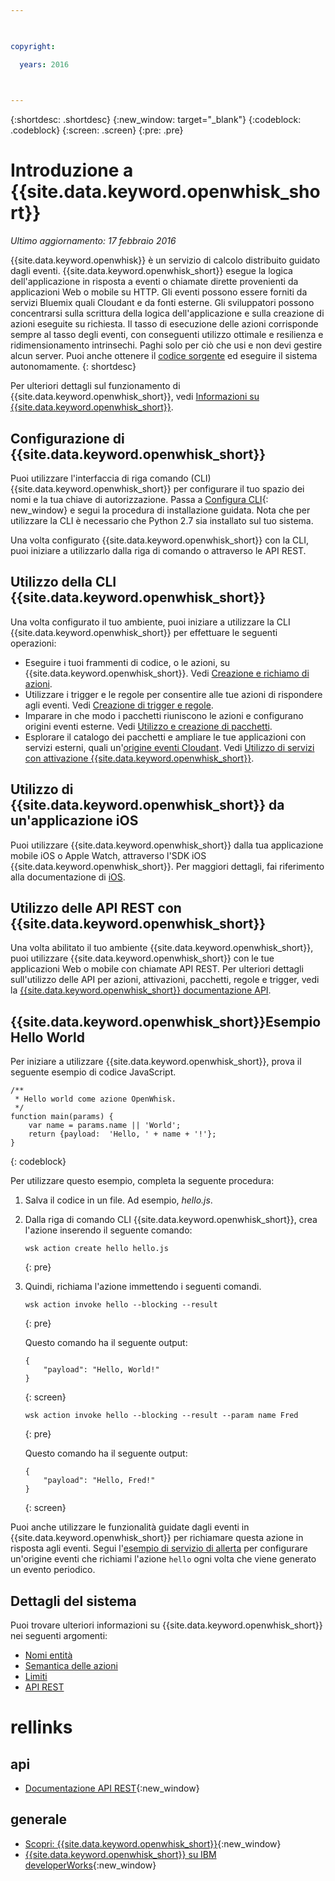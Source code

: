 ```yaml
---

 

copyright:

  years: 2016

 

---
```


{:shortdesc: .shortdesc}
{:new_window: target="_blank"}
{:codeblock: .codeblock}
{:screen: .screen}
{:pre: .pre}

# Introduzione a {{site.data.keyword.openwhisk_short}}
*Ultimo aggiornamento: 17 febbraio 2016*

{{site.data.keyword.openwhisk}} è un servizio di calcolo distribuito guidato dagli eventi. {{site.data.keyword.openwhisk_short}} esegue la logica dell'applicazione in risposta a eventi o chiamate dirette provenienti da applicazioni Web o mobile su HTTP. Gli eventi possono essere forniti da servizi Bluemix quali Cloudant e da fonti esterne. Gli sviluppatori possono concentrarsi sulla scrittura della logica dell'applicazione e sulla creazione di azioni eseguite su richiesta. Il tasso di esecuzione delle azioni corrisponde sempre al tasso degli eventi, con conseguenti utilizzo ottimale e resilienza e ridimensionamento intrinsechi. Paghi solo per ciò che usi e non devi gestire alcun server. Puoi anche ottenere il [codice sorgente](https://github.com/openwhisk/openwhisk) ed eseguire il sistema autonomamente.
{: shortdesc}

Per ulteriori dettagli sul funzionamento di {{site.data.keyword.openwhisk_short}}, vedi [Informazioni su {{site.data.keyword.openwhisk_short}}](./openwhisk_about.html).

## Configurazione di {{site.data.keyword.openwhisk_short}}
Puoi utilizzare l'interfaccia di riga comando (CLI) {{site.data.keyword.openwhisk_short}} per configurare il tuo spazio dei nomi e la tua chiave di autorizzazione. Passa a [Configura CLI](https://console.{DomainName}/openwhisk/cli){: new_window} e segui la procedura di installazione guidata. Nota che per utilizzare la CLI è necessario che Python 2.7 sia installato sul tuo sistema.

Una volta configurato {{site.data.keyword.openwhisk_short}} con la CLI, puoi iniziare a utilizzarlo dalla riga di comando o attraverso le API REST.

## Utilizzo della CLI {{site.data.keyword.openwhisk_short}}
Una volta configurato il tuo ambiente, puoi iniziare a utilizzare la CLI {{site.data.keyword.openwhisk_short}} per effettuare le seguenti operazioni:

* Eseguire i tuoi frammenti di codice, o le azioni, su {{site.data.keyword.openwhisk_short}}. Vedi [Creazione e richiamo di azioni](./openwhisk_actions.html).
* Utilizzare i trigger e le regole per consentire alle tue azioni di rispondere agli eventi. Vedi [Creazione di trigger e regole](./openwhisk_triggers_rules.html).
* Imparare in che modo i pacchetti riuniscono le azioni e configurano origini eventi esterne. Vedi [Utilizzo e creazione di pacchetti](./openwhisk_packages.html).
* Esplorare il catalogo dei pacchetti e ampliare le tue applicazioni con servizi esterni, quali un'[origine eventi Cloudant](./openwhisk_catalog.html#openwhisk_catalog_cloudant). Vedi [Utilizzo di servizi con attivazione {{site.data.keyword.openwhisk_short}}](./openwhisk_catalog.html).


## Utilizzo di {{site.data.keyword.openwhisk_short}} da un'applicazione iOS
Puoi utilizzare {{site.data.keyword.openwhisk_short}} dalla tua applicazione mobile iOS o Apple Watch, attraverso l'SDK iOS {{site.data.keyword.openwhisk_short}}. Per maggiori dettagli, fai riferimento alla documentazione di [iOS](./openwhisk_mobile_sdk.html).

## Utilizzo delle API REST con {{site.data.keyword.openwhisk_short}}
Una volta abilitato il tuo ambiente {{site.data.keyword.openwhisk_short}}, puoi utilizzare {{site.data.keyword.openwhisk_short}} con le tue applicazioni Web o mobile con chiamate API REST. Per ulteriori dettagli sull'utilizzo delle API per azioni, attivazioni, pacchetti, regole e trigger, vedi la [{{site.data.keyword.openwhisk_short}} documentazione API](https://new-console.{DomainName}/apidocs/98).

## {{site.data.keyword.openwhisk_short}}Esempio Hello World
Per iniziare a utilizzare {{site.data.keyword.openwhisk_short}}, prova il seguente esempio di codice JavaScript.

```
/**
 * Hello world come azione OpenWhisk.
 */
function main(params) {
    var name = params.name || 'World';
    return {payload:  'Hello, ' + name + '!'};
}
```
{: codeblock}

Per utilizzare questo esempio, completa la seguente procedura:

1. Salva il codice in un file. Ad esempio, *hello.js*.

2. Dalla riga di comando CLI {{site.data.keyword.openwhisk_short}}, crea l'azione inserendo il seguente comando:

    ```
    wsk action create hello hello.js
    ```
    {: pre}

3. Quindi, richiama l'azione immettendo i seguenti comandi.

    ```
    wsk action invoke hello --blocking --result
    ```
    {: pre}  

    Questo comando ha il seguente output:

    ```
    {
        "payload": "Hello, World!"
    }
    ```
    {: screen}

    ```
    wsk action invoke hello --blocking --result --param name Fred
    ```
    {: pre}  

    Questo comando ha il seguente output:

    ```
    {
        "payload": "Hello, Fred!"
    }
    ```
    {: screen}

Puoi anche utilizzare le funzionalità guidate dagli eventi in {{site.data.keyword.openwhisk_short}} per richiamare questa azione in risposta agli eventi. Segui l'[esempio di servizio di allerta](./openwhisk_packages.html#openwhisk_packages_trigger) per configurare un'origine eventi che richiami l'azione `hello` ogni volta che viene generato un evento periodico.


## Dettagli del sistema

Puoi trovare ulteriori informazioni su {{site.data.keyword.openwhisk_short}} nei seguenti argomenti:

* [Nomi entità](./openwhisk_reference.html#openwhisk_entities)
* [Semantica delle azioni](./openwhisk_reference.html#openwhisk_semantics)
* [Limiti](./openwhisk_reference.html#openwhisk_syslimits)
* [API REST](https://new-console.{DomainName}/apidocs/98)

# rellinks
## api
* [Documentazione API REST](https://new-console.{DomainName}/apidocs/98){:new_window}

## generale
* [Scopri: {{site.data.keyword.openwhisk_short}}](http://www.ibm.com/cloud-computing/bluemix/openwhisk/){:new_window}
* [{{site.data.keyword.openwhisk_short}} su IBM developerWorks](https://developer.ibm.com/openwhisk/){:new_window}
